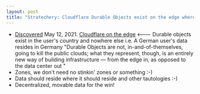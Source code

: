 ```yaml
---
layout: post
title: "Stratechery: Cloudflare Durable Objects exist on the edge where the user resides and can be easily moved anywhere"
---
```

* [Discovered](http://rolandtanglao.com/2020/07/29/p1-blogthis-checkvist-list-links-to-blog/) May 12, 2021. [Cloudflare on the edge](https://stratechery.com/2021/cloudflare-on-the-edge/) <--- Durable objects exist in the user's country and nowhere else i.e. A German user's data resides in Germany "Durable Objects are not, in-and-of-themselves, going to kill the public clouds; what they represent, though, is an entirely new way of building infrastructure — from the edge in, as opposed to the data center out "
* Zones, we don't need no stinkin' zones or something :-)
* Data should reside where it should reside and other tautologies :-)
* Decentralized, movable data for the win!

